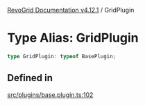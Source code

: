 [RevoGrid Documentation v4.12.1](README.md) / GridPlugin

# Type Alias: GridPlugin

```ts
type GridPlugin: typeof BasePlugin;
```

## Defined in

[src/plugins/base.plugin.ts:102](https://github.com/revolist/revogrid/blob/d509c0063a76a472726c991b21f1c163442771b4/src/plugins/base.plugin.ts#L102)
